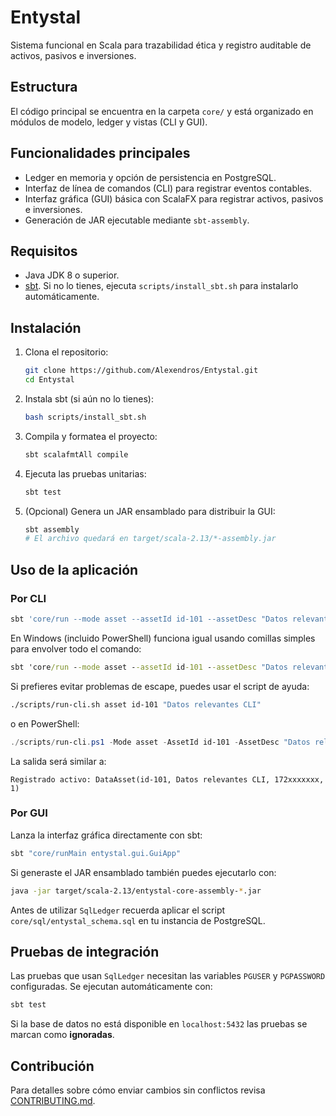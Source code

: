 # Entystal

Sistema funcional en Scala para trazabilidad ética y registro auditable de activos, pasivos e inversiones.

## Estructura

El código principal se encuentra en la carpeta `core/` y está organizado en módulos de modelo, ledger y vistas (CLI y GUI).

## Funcionalidades principales

- Ledger en memoria y opción de persistencia en PostgreSQL.
- Interfaz de línea de comandos (CLI) para registrar eventos contables.
- Interfaz gráfica (GUI) básica con ScalaFX para registrar activos, pasivos e inversiones.
- Generación de JAR ejecutable mediante `sbt-assembly`.

## Requisitos

- Java JDK 8 o superior.
- [sbt](https://www.scala-sbt.org/). Si no lo tienes, ejecuta `scripts/install_sbt.sh` para instalarlo automáticamente.

## Instalación

1. Clona el repositorio:
   ```bash
   git clone https://github.com/Alexendros/Entystal.git
   cd Entystal
   ```
2. Instala sbt (si aún no lo tienes):
   ```bash
   bash scripts/install_sbt.sh
   ```
3. Compila y formatea el proyecto:
   ```bash
   sbt scalafmtAll compile
   ```
4. Ejecuta las pruebas unitarias:
   ```bash
   sbt test
   ```
5. (Opcional) Genera un JAR ensamblado para distribuir la GUI:
   ```bash
   sbt assembly
   # El archivo quedará en target/scala-2.13/*-assembly.jar
   ```

## Uso de la aplicación

### Por CLI

```bash
sbt 'core/run --mode asset --assetId id-101 --assetDesc "Datos relevantes CLI"'
```
En Windows (incluido PowerShell) funciona igual usando comillas simples para
envolver todo el comando:
```cmd
sbt 'core/run --mode asset --assetId id-101 --assetDesc "Datos relevantes CLI"'
```
Si prefieres evitar problemas de escape, puedes usar el script de ayuda:
```bash
./scripts/run-cli.sh asset id-101 "Datos relevantes CLI"
```
o en PowerShell:
```powershell
./scripts/run-cli.ps1 -Mode asset -AssetId id-101 -AssetDesc "Datos relevantes CLI"
```
La salida será similar a:
```text
Registrado activo: DataAsset(id-101, Datos relevantes CLI, 172xxxxxxx, 1)
```

### Por GUI

Lanza la interfaz gráfica directamente con sbt:
```bash
sbt "core/runMain entystal.gui.GuiApp"
```
Si generaste el JAR ensamblado también puedes ejecutarlo con:
```bash
java -jar target/scala-2.13/entystal-core-assembly-*.jar
```

Antes de utilizar `SqlLedger` recuerda aplicar el script `core/sql/entystal_schema.sql` en tu instancia de PostgreSQL.

## Pruebas de integración

Las pruebas que usan `SqlLedger` necesitan las variables `PGUSER` y `PGPASSWORD` configuradas. Se ejecutan automáticamente con:
```bash
sbt test
```
Si la base de datos no está disponible en `localhost:5432` las pruebas se marcan como **ignoradas**.

## Contribución

Para detalles sobre cómo enviar cambios sin conflictos revisa [CONTRIBUTING.md](CONTRIBUTING.md).
